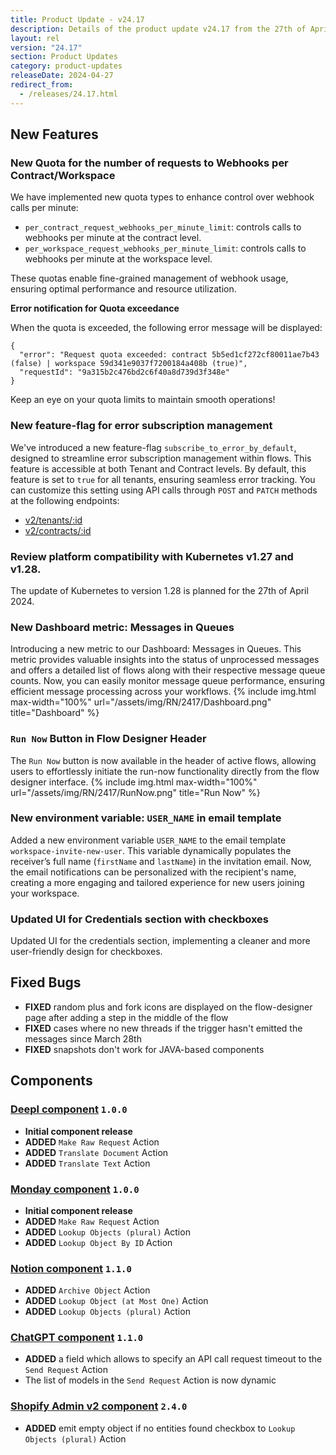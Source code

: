 ```yaml
---
title: Product Update - v24.17
description: Details of the product update v24.17 from the 27th of April 2024.
layout: rel
version: "24.17"
section: Product Updates
category: product-updates
releaseDate: 2024-04-27
redirect_from:
  - /releases/24.17.html
---
```


## New Features
### New Quota for the number of requests to Webhooks per Contract/Workspace
We have implemented new quota types to enhance control over webhook calls per minute:
* `per_contract_request_webhooks_per_minute_limit`: controls calls to webhooks per minute at the contract level.
* `per_workspace_request_webhooks_per_minute_limit`: controls calls to webhooks per minute at the workspace level.

These quotas enable fine-grained management of webhook usage, ensuring optimal performance and resource utilization.

**Error notification for Quota exceedance**

When the quota is exceeded, the following error message will be displayed:
```
{
  "error": "Request quota exceeded: contract 5b5ed1cf272cf80011ae7b43 (false) | workspace 59d341e9037f7200184a408b (true)",
  "requestId": "9a315b2c476bd2c6f40a8d739d3f348e"
}
```
Keep an eye on your quota limits to maintain smooth operations!

### New feature-flag for error subscription management
We've introduced a new feature-flag `subscribe_to_error_by_default`, designed to streamline error subscription management within flows. This feature is accessible at both Tenant and Contract levels.
By default, this feature is set to `true` for all tenants, ensuring seamless error tracking. You can customize this setting using API calls through `POST` and `PATCH` methods at the following endpoints:
* [v2/tenants/:id](https://api.elastic.io/docs/v2#/tenants)
* [v2/contracts/:id](https://api.elastic.io/docs/v2#/contracts)

### Review platform compatibility with Kubernetes v1.27 and v1.28.
The update of Kubernetes to version 1.28 is planned for the 27th of April 2024.

### New Dashboard metric: Messages in Queues
Introducing a new metric to our Dashboard: Messages in Queues. This metric provides valuable insights into the status of unprocessed messages and offers a detailed list of flows along with their respective message queue counts.
Now, you can easily monitor message queue performance, ensuring efficient message processing across your workflows.
{% include img.html max-width="100%" url="/assets/img/RN/2417/Dashboard.png" title="Dashboard" %}

### `Run Now` Button in Flow Designer Header
The `Run Now` button is now available in the header of active flows, allowing users to effortlessly initiate the run-now functionality directly from the flow designer interface.
{% include img.html max-width="100%" url="/assets/img/RN/2417/RunNow.png" title="Run Now" %}

### New environment variable: `USER_NAME` in email template
Added a new environment variable `USER_NAME` to the email template `workspace-invite-new-user`. This variable dynamically populates the receiver’s full name (`firstName` and `lastName`) in the invitation email.
Now, the email notifications can be personalized with the recipient's name, creating a more engaging and tailored experience for new users joining your workspace.

### Updated UI for Credentials section with checkboxes
Updated UI for the credentials section, implementing a cleaner and more user-friendly design for checkboxes.

## Fixed Bugs

*   **FIXED** random plus and fork icons are displayed on the flow-designer page after adding a step in the middle of the flow
*   **FIXED** cases where no new threads if the trigger hasn't emitted the messages since March 28th
*   **FIXED** snapshots don't work for JAVA-based components

## Components
### [Deepl component](/components/deepl/) `1.0.0`
*   **Initial component release**
*   **ADDED** `Make Raw Request` Action
*   **ADDED** `Translate Document` Action
*   **ADDED** `Translate Text` Action

### [Monday component](/components/monday/) `1.0.0`
*   **Initial component release**
*   **ADDED** `Make Raw Request` Action
*   **ADDED** `Lookup Objects (plural)` Action
*   **ADDED** `Lookup Object By ID` Action

### [Notion component](/components/notion-component/) `1.1.0`
*   **ADDED** `Archive Object` Action
*   **ADDED** `Lookup Object (at Most One)` Action
*   **ADDED** `Lookup Objects (plural)` Action

### [ChatGPT component](/components/chatgpt/) `1.1.0`
*   **ADDED** a field which allows to specify an API call request timeout to the `Send Request` Action
*   The list of models in the `Send Request` Action is now dynamic

### [Shopify Admin v2 component](/components/shopify-admin-v2/) `2.4.0`
*   **ADDED** emit empty object if no entities found checkbox to `Lookup Objects (plural)` Action
